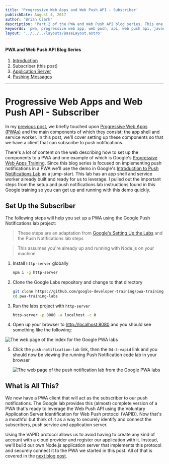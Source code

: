 ```yaml
---
title: 'Progressive Web Apps and Web Push API - Subscriber'
publishDate: August 4, 2017
author: 'Brian Clark'
description: 'Part 2 of the PWA and Web Push API blog series. This one covers how to set up components of a PWA so that we have a client that can subscribe to push notifications.'
keywords: 'pwa, progressive web app, web push, api, web push api, javascript, node.js, node, nodejs'
layout: '../../../layouts/BaseLayout.astro'
---
```


#### PWA and Web Push API Blog Series

1. [Introduction](/2017/06/15/pwa-web-push)
2. Subscriber (this post)
3. [Application Server](/2017/08/22/pwa-web-push-3)
4. [Pushing Messages](/2017/10/18/pwa-web-push-4)

---

# Progressive Web Apps and Web Push API - Subscriber

In my [previous post](/2017/06/15/pwa-web-push), we briefly touched upon [Progressive Web Apps (PWAs)](https://en.wikipedia.org/wiki/Progressive_web_app) and the main components of which they consist; the app shell and service worker. In this post, we'll cover setting up these components so that we have a client that can subscribe to push notifications.

There's a lot of content on the web describing how to set up the components to a PWA and one example of which is Google's [Progressive Web Apps Training](https://developers.google.com/web/ilt/pwa/). Since this blog series is focused on implementing push notifications in a PWA we'll use the demo in Google's [Introduction to Push Notifications Lab](https://developers.google.com/web/ilt/pwa/lab-integrating-web-push) as a jump-start. This lab has an app shell and service worker already built and ready for us to leverage. I pulled out the important steps from the setup and push notifications lab instructions found in this Google training so you can get up and running with this demo quickly.

## Set Up the Subscriber

The following steps will help you set up a PWA using the Google Push Notifications lab project:

> These steps are an adaptation from [Google's Setting Up the Labs](https://developers.google.com/web/ilt/pwa/setting-up-the-labs) and the Push Notifications lab steps

> This assumes you're already up and running with Node.js on your machine

1. Install `http-server` globally

   ```bash
   npm i -g http-server
   ```

2. Clone the Google Labs repository and change to that directory

   ```bash
   git clone https://github.com/google-developer-training/pwa-training-labs.git
   cd pwa-training-labs
   ```

3. Run the labs project with `http-server`

   ```bash
   http-server -p 8080 -a localhost -c 0
   ```

4. Open up your browser to [http://localhost:8080](http://localhost:8080) and you should see something like the following:

<img class="post-image" src="/assets/old-posts/img/pwa-web-push-2/google-pwa-lab-index.png" alt="The web page of the index for the Google PWA labs">

5. Click the `push-notification-lab` link, then the `04-3-vapid` link and you should now be viewing the running Push Notification code lab in your browser

   <img class="post-image" src="/assets/old-posts/img/pwa-web-push-2/google-pwa-lab-push-notification.png" alt="The web page of the push notification lab from the Google PWA labs">

## What is All This?

We now have a PWA client that will act as the subscriber to our push notifications. The Google lab provides this (almost) complete version of a PWA that's ready to leverage the Web Push API using the Voluntary Application Server Identification for Web Push protocol (VAPID). Now that's a mouthful but think of it as a way to securely identify and connect the subscribers, push service and application server.

Using the VAPID protocol allows us to avoid having to create any kind of account with a cloud provider and register our application with it. Instead, we'll build our own Node.js application server that implements this protocol and securely connect it to the PWA we started in this post. All of that is covered in the [next blog post](/2017/08/22/pwa-web-push-3).
